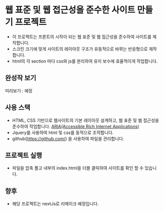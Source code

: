 # 웹 표준 및 웹 접근성을 준수한 사이트 만들기 프로젝트
- 이 프로젝트는 프론트의 시작이 되는 웹 표준 및 웹 접근성을 준수하여 사이트를 제작합니다.
- 스크린 크기에 맞게 사이트의 레이아웃 구조가 유동적으로 바뀌는 반응형으로 제작합니다.
- html의 각 section 마다 css와 js를 분리하여 유지 보수에 효율적이게 작업합니다.

## 완성작 보기 
미리보기 : 예정

## 사용 스택
- HTML, CSS 기반으로 웹사이트의 기본 레이아웃 설계하고, 웹 표준 및 웹 접근성을 준수하여 작업합니다. [ARIA(Accessible Rich Internet Applications)](https://developer.mozilla.org/en-US/docs/Web/Accessibility/ARIA/Roles)
- Jquery를 사용하여 html 및 css를 동적으로 조작합니다.
- github(https://github.com/) 을 사용하여 파일을 관리합니다.

## 프로젝트 실행
- 파일을 압축 풀고 내부의 index.html을 더블 클릭하여 사이트를 확인 할 수 있습니다.

## 향후
- 해당 프로젝트는 nextJs로 리메이크 예정입니다.